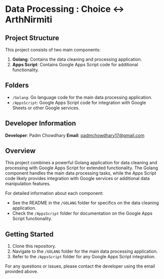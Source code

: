 # Data Processing : Choice <-> ArthNirmiti 

## Project Structure

This project consists of two main components:

1. **Golang**: Contains the data cleaning and processing application.
2. **Apps Script**: Contains Google Apps Script code for additional functionality.

## Folders

- `/Golang`: Go language code for the main data processing application.
- `/AppsScript`: Google Apps Script code for integration with Google Sheets or other Google services.

## Developer Information

**Developer**: Padm Chowdhary 
**Email**: padmchowdhary17@gmail.com

## Overview

This project combines a powerful Golang application for data cleaning and processing with Google Apps Script for extended functionality. The Golang component handles the main data processing tasks, while the Apps Script code likely provides integration with Google services or additional data manipulation features.

For detailed information about each component:

- See the README in the `/GOLANG` folder for specifics on the data cleaning application.
- Check the `/AppsScript` folder for documentation on the Google Apps Script functionality.

## Getting Started

1. Clone this repository.
2. Navigate to the `/GOLANG` folder for the main data processing application.
3. Refer to the `/AppsScript` folder for any Google Apps Script integration.

For any questions or issues, please contact the developer using the email provided above.

